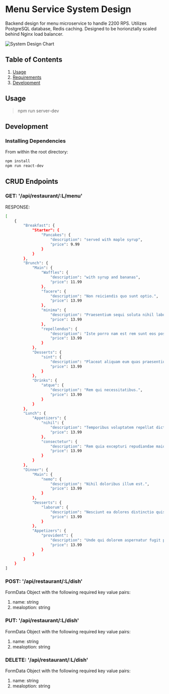 # Menu Service System Design
Backend design for menu microservice to handle 2200 RPS. Utilizes PostgreSQL database, Redis caching. Designed to be horionztally scaled behind Nginx load balancer.

![System Design Chart](https://imgur.com/a/NBVyWO9)

## Table of Contents

1. [Usage](#Usage)
1. [Requirements](#requirements)
1. [Development](#development)

## Usage

> npm run server-dev

## Development

### Installing Dependencies

From within the root directory:

```sh
npm install
npm run react-dev
```
## CRUD Endpoints
### GET: '/api/restaurant/:L/menu'
RESPONSE:
```sh
[
    {
        "Breakfast": {
            "Starter": {
                "Pancakes": {
                    "description": "served with maple syrup",
                    "price": 9.99
                }
            }
        },
        "Brunch": {
            "Main": {
                "Waffles": {
                    "description": "with syrup and bananas",
                    "price": 11.99
                },
                "facere": {
                    "description": "Non reiciendis quo sunt optio.",
                    "price": 13.99
                },
                "minima": {
                    "description": "Praesentium sequi soluta nihil labore quae quibusdam deleniti.",
                    "price": 13.99
                },
                "repellendus": {
                    "description": "Iste porro nam est rem sunt eos possimus soluta.",
                    "price": 13.99
                }
            },
            "Desserts": {
                "sint": {
                    "description": "Placeat aliquam eum quas praesentium ut natus reprehenderit similique in.",
                    "price": 13.99
                }
            },
            "Drinks": {
                "atque": {
                    "description": "Rem qui necessitatibus.",
                    "price": 13.99
                }
            }
        },
        "Lunch": {
            "Appetizers": {
                "nihil": {
                    "description": "Temporibus voluptatem repellat dicta aut vitae quas dolorem reprehenderit quae.",
                    "price": 13.99
                },
                "consectetur": {
                    "description": "Rem quia excepturi repudiandae maiores aliquam aut.",
                    "price": 13.99
                }
            }
        },
        "Dinner": {
            "Main": {
                "nemo": {
                    "description": "Nihil doloribus illum est.",
                    "price": 13.99
                }
            },
            "Desserts": {
                "laborum": {
                    "description": "Nesciunt ea dolores distinctio quis esse consectetur aut voluptatem.",
                    "price": 13.99
                }
            },
            "Appetizers": {
                "provident": {
                    "description": "Unde qui dolorem aspernatur fugit possimus dolorem quibusdam inventore.",
                    "price": 13.99
                }
            }
        }
    }
]
```
### POST: '/api/restaurant/:L/dish'
FormData Object with the following required key value pairs:
1. name: string
2. mealoption: string
### PUT: '/api/restaurant/:L/dish'
FormData Object with the following required key value pairs:
1. name: string
2. mealoption: string
### DELETE: '/api/restaurant/:L/dish'
FormData Object with the following required key value pairs:
1. name: string
2. mealoption: string
